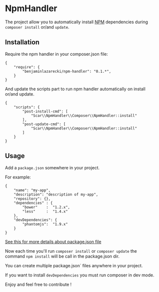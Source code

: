 # NpmHandler

The project allow you to automatically install [NPM](https://npmjs.org/) dependencies during `composer install` or/and `update`.

## Installation

Require the npm handler in your composer.json file:

```
{
    "require": {
        "benjaminlazarecki/npm-handler": "0.1.*",
    }
}
```

And update the scripts part to run npm handler automatically on install or/and update.

```
{
    "scripts": {
        "post-install-cmd": [
            "Scar\\NpmHandler\\Composer\\NpmHandler::install"
        ],
        "post-update-cmd": [
            "Scar\\NpmHandler\\Composer\\NpmHandler::install"
        ]
    }
}
```

## Usage

Add a `package.json` somewhere in your project.

For example:

```
{
    "name": "my-app",
    "description": "description of my-app",
    "repository": {},
    "dependencies" : {
        "bower"    :  "1.2.x",
        "less"     :  "1.4.x"
    },
    "devDependencies": {
        "phantomjs":  "1.9.x"
    }
}
```

[See this for more details about package.json file](http://package.json.nodejitsu.com/)

Now each time you'll run `composer install` or `composer update` the command `npm install` will be call in the package.json dir.

You can create multiple package.json` files anywhere in your project.

If you want to install `devDependencies` you must run composer in dev mode.

Enjoy and feel free to contribute !
